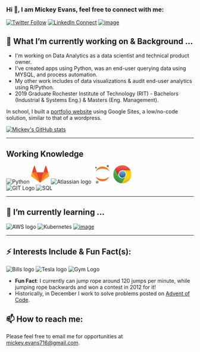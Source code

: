 ### Hi 👋, I am Mickey Evans, feel free to connect with me: 
[![Twitter Follow](https://img.icons8.com/plasticine/75/000000/twitter--v2.png)](https://twitter.com/MickeyEvans_)
[![LinkedIn Connect](https://img.icons8.com/external-justicon-lineal-color-justicon/75/000000/external-linkedin-social-media-justicon-lineal-color-justicon.png)](https://www.linkedin.com/in/mickey-evans/)
[![image](https://img.icons8.com/color/75/defined/tableau-software.png)](https://public.tableau.com/app/profile/mickey.evans)

## 🔭 What I’m currently working on & Background ...
 - I'm working on Data Analytics as a data scientist and technical product owner.
 - I've created apps using Python, was an end-user querying data using MYSQL, and process automation.
 - My other work includes of data visualizations & audit end-user analytics using R/Python.
 - 2019 Graduate Rochester Institute of Technology (RIT) - Bachelors (Industrial & Systems Eng.) & Masters (Eng. Management).

In school, I built a [portfolio website](https://sites.google.com/g.rit.edu/mickey/) using Google Sites, a low/no-code solution, similar to that of a wordpress. 

[![Mickey's GitHub stats](https://github-readme-stats.vercel.app/api?username=mue8010)](https://github.com/mue8010/github-readme-stats)

-----
## Working Knowledge
<img src="https://user-images.githubusercontent.com/35714965/147509321-4e06e4cd-aee2-4617-9022-76fa0d9a1920.png" 
					alt="Python" width="50" height="50" />
<img src="https://github.com/devicons/devicon/blob/master/icons/gitlab/gitlab-original.svg" 
					alt="GitLab logo" width="50" height="50" /> 
<img src="https://user-images.githubusercontent.com/35714965/166166515-456436c3-3cd4-4d33-a88b-fc4a9da00e05.png" alt="Atlassian logo" width="50" height="50" /> 
<img src="https://github.com/devicons/devicon/blob/master/icons/jupyter/jupyter-original.svg" 
					alt="Jupyter logo" width="50" height="50" /> 
<img src="https://github.com/devicons/devicon/blob/master/icons/chrome/chrome-original.svg" 
					alt="Chrome logo" width="50" height="50" />			
<img src="https://user-images.githubusercontent.com/35714965/147426234-14fb37ce-06fd-4034-8d7a-d5482771c6c0.png" 
					alt="GIT Logo" width="50" height="50" />
<img src="https://user-images.githubusercontent.com/35714965/166618370-ecad44ce-ab25-47b8-81cc-a5216e1ae1a0.png" 
					alt="SQL" width="50" height="50" />

-----
## 🌱 I’m currently learning ...
<img src="https://user-images.githubusercontent.com/35714965/147426312-bd8fce45-48e7-47af-83eb-d1e08d768983.png" 
					alt="AWS logo" width="50" height="50" /> 
<img src="https://user-images.githubusercontent.com/35714965/147426260-5ab45a8a-a690-4818-b54e-87b456fa97ed.png" 
					alt="Kubernetes" width="50" height="50" /> 
[![image](https://img.icons8.com/external-tal-revivo-shadow-tal-revivo/50/external-level-up-your-coding-skills-and-quickly-land-a-job-logo-shadow-tal-revivo.png)](https://leetcode.com/mue8010/)


-----
## ⚡ Interests Include & Fun Fact(s):
<img src="https://cdn.worldvectorlogo.com/logos/buffalo-bills-4.svg" 
					alt="Bills logo" width="50" height="50" /> 
<img src="https://user-images.githubusercontent.com/35714965/147426524-d5467741-efe8-4fc7-b499-13afec427778.png" 
					alt="Tesla logo" width="50" height="50" /> 
<img src="https://user-images.githubusercontent.com/35714965/147426471-ccb11d8a-caeb-42be-948c-ec941ccb3d7d.png" 
					alt="Gym Logo" width="50" height="50" /> 
					
 - **Fun Fact**: I currently can jump rope around 120 jumps per minute, while jumping rope backwards and won a contest in 2012 for it!
 - Historically, in December I work to solve problems posted on [Advent of Code](https://adventofcode.com/).


## 📫 How to reach me: 
Please feel free to email me for opportunities at mickey.evans716@gmail.com. 

